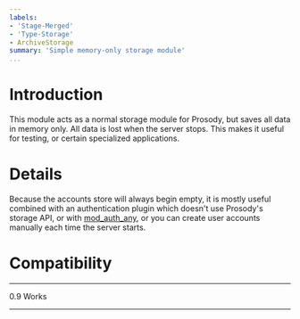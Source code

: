 ```yaml
---
labels:
- 'Stage-Merged'
- 'Type-Storage'
- ArchiveStorage
summary: 'Simple memory-only storage module'
...
```


Introduction
============

This module acts as a normal storage module for Prosody, but saves all
data in memory only. All data is lost when the server stops. This makes
it useful for testing, or certain specialized applications.

Details
=======

Because the accounts store will always begin empty, it is mostly useful
combined with an authentication plugin which doesn't use Prosody's
storage API, or with [mod\_auth\_any](mod_auth_any.html), or you can
create user accounts manually each time the server starts.

Compatibility
=============

  ----- -------
  0.9   Works
  ----- -------
